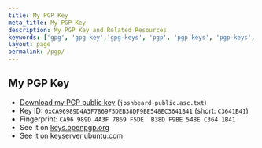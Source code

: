 ```yaml
---
title: My PGP Key
meta_title: My PGP Key
description: My PGP Key and Related Resources
keywords: ['gpg', 'gpg key','gpg-keys', 'pgp', 'pgp keys', 'pgp-keys', 'josh beard pgp', 'josh beard gpg', 'joshbeard pubkey']
layout: page
permalink: /pgp/
---
```

## My PGP Key

* [Download my PGP public key](/files/joshbeard-public.asc.txt) (`joshbeard-public.asc.txt`)
* Key ID: `0xCA96989D4A3F7869F5DEB38DF9BE548EC3641B41` (short: `C3641B41`)
* Fingerprint: `CA96 989D 4A3F 7869 F5DE  B38D F9BE 548E C364 1B41`
* See it on [keys.openpgp.org](https://keys.openpgp.org/search?q=0xCA96989D4A3F7869F5DEB38DF9BE548EC3641B41)
* See it on [keyserver.ubuntu.com](https://keyserver.ubuntu.com/pks/lookup?search=0xCA96989D4A3F7869F5DEB38DF9BE548EC3641B41&fingerprint=on&op=index)
